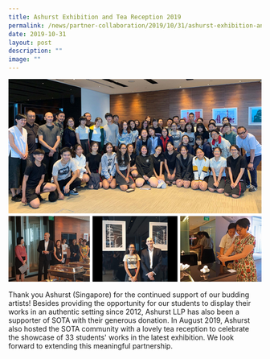 ```yaml
---
title: Ashurst Exhibition and Tea Reception 2019
permalink: /news/partner-collaboration/2019/10/31/ashurst-exhibition-and-tea-reception-2019/
date: 2019-10-31
layout: post
description: ""
image: ""
---
```

![](/images/2019-ashurst-tea-collage-low-res.png)

Thank you Ashurst (Singapore) for the continued support of our budding artists! Besides providing the opportunity for our students to display their works in an authentic setting since 2012, Ashurst LLP has also been a supporter of SOTA with their generous donation. In August 2019, Ashurst also hosted the SOTA community with a lovely tea reception to celebrate the showcase of 33 students' works in the latest exhibition. We look forward to extending this meaningful partnership.